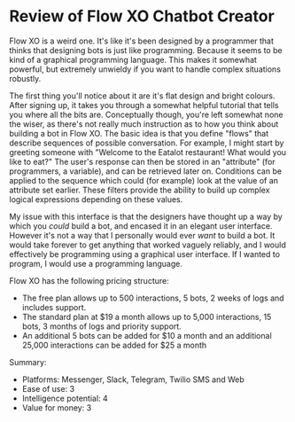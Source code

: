 Review of Flow XO Chatbot Creator
=================================

Flow XO is a weird one. It's like it's been designed by a programmer
that thinks that designing bots is just like programming. Because it
seems to be kind of a graphical programming language. This makes it
somewhat powerful, but extremely unwieldy if you want to handle
complex situations robustly.

The first thing you'll notice about it are it's flat design and bright
colours. After signing up, it takes you through a somewhat helpful
tutorial that tells you where all the bits are. Conceptually though,
you're left somewhat none the wiser, as there's not really much
instruction as to how you think about building a bot in Flow XO. The
basic idea is that you define "flows" that describe sequences of
possible conversation. For example, I might start by greeting someone
with "Welcome to the Eatalot restaurant! What would you like to eat?"
The user's response can then be stored in an "attribute" (for
programmers, a variable), and can be retrieved later on. Conditions
can be applied to the sequence which could (for example) look at the
value of an attribute set earlier. These filters provide the ability
to build up complex logical expressions depending on these values.

My issue with this interface is that the designers have thought up a
way by which you _could_ build a bot, and encased it in an elegant
user interface. However it's not a way that I personally would ever
_want_ to build a bot. It would take forever to get anything that
worked vaguely reliably, and I would effectively be programming using
a graphical user interface. If I wanted to program, I would use a
programming language.

Flow XO has the following pricing structure:

 - The free plan allows up to 500 interactions, 5 bots, 2 weeks of
   logs and includes support.
 - The standard plan at $19 a month allows up to 5,000 interactions,
   15 bots, 3 months of logs and priority support.
 - An additional 5 bots can be added for $10 a month and an additional
   25,000 interactions can be added for $25 a month

Summary:

 - Platforms: Messenger, Slack, Telegram, Twilio SMS and Web
 - Ease of use: 3
 - Intelligence potential: 4
 - Value for money: 3
